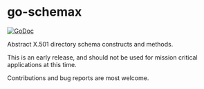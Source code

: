 # go-schemax

[![GoDoc](https://godoc.org/github.com/JesseCoretta/go-schemax?status.svg)](https://godoc.org/github.com/JesseCoretta/go-schemax)

Abstract X.501 directory schema constructs and methods.

This is an early release, and should not be used for mission critical applications at this time.

Contributions and bug reports are most welcome.
